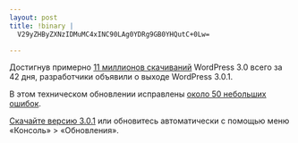 ```yaml
--- 
layout: post
title: !binary |
  V29yZHByZXNzIDMuMC4xINC90LAg0YDRg9GB0YHQutC+0Lw=

---
```

Достигнув примерно <a href="http://wordpress.org/download/counter/">11 миллионов скачиваний</a> WordPress 3.0 всего за 42 дня, разработчики объявили о выходе WordPress 3.0.1.

В этом техническом обновлении исправлены <a href="http://codex.wordpress.org/Version_3.0.1">около 50 небольших ошибок</a>.

<a href="http://wordpress.org/download/">Скачайте версию 3.0.1</a> или обновитесь автоматически с помощью меню «Консоль» &gt; «Обновления».
